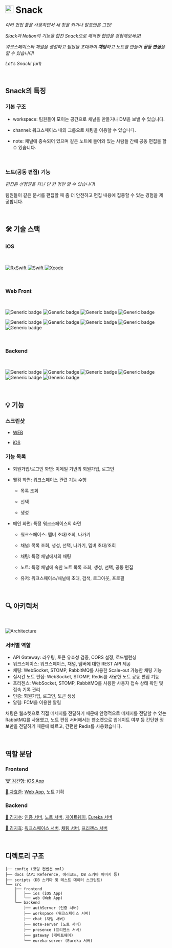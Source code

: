 # <img height="25px" width="25px" src="https://user-images.githubusercontent.com/44664867/153584703-0fc34cd1-0091-46de-94ad-290415fb5fc1.png"> Snack

*여러 협업 툴을 사용하면서 새 창을 키거나 알트탭은 그만!*

*Slack과 Notion의 기능을 합친 Snack으로 쾌적한 협업을 경험해보세요!*

*워크스페이스와 채널을 생성하고 팀원을 초대하여 **채팅**하고 노트를 만들어 **공동 편집**을 할 수 있습니다!*

*Let's Snack! (url)*

<br>

## Snack의 특징

### 기본 구조

- workspace: 팀원들이 모이는 공간으로 채널을 만들거나 DM을 보낼 수 있습니다.

- channel: 워크스페이스 내의 그룹으로 채팅을 이용할 수 있습니다.

- note: 채널에 종속되어 있으며 같은 노트에 들어와 있는 사람들 간에 공동 편집을 할 수 있습니다.

<br>

### 노트(공동 편집) 기능

*편집은 선점권을 지닌 단 한 명만 할 수 있습니다!*

팀원들이 같은 문서를 편집할 때 좀 더 안전하고 편집 내용에 집중할 수 있는 경험을 제공합니다.

<br>

## 🛠 기술 스택

### iOS

<br>

![RxSwift](https://img.shields.io/badge/RxSwift-v6.2.0-b7178c?logo=reactivex) ![Swift](https://img.shields.io/badge/swift-v5.5.2-orange?logo=swift) ![Xcode](https://img.shields.io/badge/xcode-v13.2.1-blue?logo=xcode)

<br>

### Web Front

<br>

![Generic badge](https://img.shields.io/badge/17.0.2-React-skyblue.svg)
![Generic badge](https://img.shields.io/badge/4.5.4-TypeScript-green.svg)
![Generic badge](https://img.shields.io/badge/5.3.3-Styled%20Component-pink.svg)
![Generic badge](https://img.shields.io/badge/4.1.2-Redux-yellow.svg)

![Generic badge](https://img.shields.io/badge/0.59-Slate-white.svg)
![Generic badge](https://img.shields.io/badge/6.1.2-stompJS-beige.svg)
![Generic badge](https://img.shields.io/badge/1.5.2-sockJS-red.svg)
![Generic badge](https://img.shields.io/badge/2.5.1-Prettier-orange.svg)
![Generic badge](https://img.shields.io/badge/8.9.0-ESLint-blue.svg)

<br>

### Backend

<br>

![Generic badge](https://img.shields.io/badge/11-OpenJDK-537E99.svg)
![Generic badge](https://img.shields.io/badge/2.6.2-SpringBoot-6DB33F.svg)
![Generic badge](https://img.shields.io/badge/8.0-MySQL-01578B.svg)
![Generic badge](https://img.shields.io/badge/3.9.13-RabbiMQ-FF6600.svg)
![Generic badge](https://img.shields.io/badge/5.0-MongoDB-81C564.svg)
![Generic badge](https://img.shields.io/badge/6.2.6-Redis-C6302B.svg)

<br>

## 💡 기능

### 스크린샷

- [WEB](https://github.com/njsh4261/SGS_Last_Punch/tree/dev/src/frontend/web#%EA%B8%B0%EB%8A%A5-)

- [iOS](https://github.com/njsh4261/SGS_Last_Punch/tree/dev/src/frontend/ios#-screenshots)

### 기능 목록

- 회원가입/로그인 화면: 이메일 기반의 회원가입, 로그인

- 웰컴 화면: 워크스페이스 관련 기능 수행

  - 목록 조회

  - 선택

  - 생성

- 메인 화면: 특정 워크스페이스의 화면

  - 워크스페이스: 멤버 초대/조회, 나가기

  - 채널: 목록 조회, 생성, 선택, 나가기, 멤버 초대/조회

  - 채팅: 특정 채널에서의 채팅

  - 노트: 특정 채널에 속한 노트 목록 조회, 생성, 선택, 공동 편집

  - 유저: 워크스페이스/채널에 초대, 검색, 로그아웃, 프로필

<br>

## 🔍 아키텍처

<br>

![Architecture](https://user-images.githubusercontent.com/47516074/153741477-548d63ed-3f79-41e7-9a20-f7ea646d76db.jpg)
### 서버별 역할
- API Gateway: 라우팅, 토큰 유효성 검증, CORS 설정, 로드밸런싱
- 워크스페이스: 워크스페이스, 채널, 멤버에 대한 REST API 제공
- 채팅: WebSocket, STOMP, RabbitMQ를 사용한 Scale-out 가능한 채팅 기능
- 실시간 노트 편집: WebSocket, STOMP, Redis를 사용한 노트 공동 편집 기능
- 프리젠스: WebSocket, STOMP, RabbitMQ를 사용한 사용자 접속 상태 확인 및 접속 기록 관리
- 인증: 회원가입, 로그인, 토큰 생성
- 알림: FCM을 이용한 알림

채팅은 웹소켓으로 직접 메세지를 전달하기 때문에 안정적으로 메세지를 전달할 수 있는 RabbitMQ를 사용했고, 노트 편집 서버에서는 웹소켓으로 업데이트 여부 등 간단한 정보만을 전달하기 때문에 빠르고, 간편한 Redis를 사용했습니다.

<br>

## 역할 분담

### Frontend
[🐮 김건형](https://github.com/GeonHyeongKim):  [iOS App](https://github.com/njsh4261/SGS_Last_Punch/tree/dev/src/frontend/ios)

[🐶 차효준](https://github.com/chahtk): [Web App](https://github.com/njsh4261/SGS_Last_Punch/tree/dev/src/frontend/web), 노트 기획

### Backend
[🦉 김지수](https://github.com/SooKim1110): [인증 서버](https://github.com/njsh4261/SGS_Last_Punch/tree/dev/src/backend/authServer), [노트 서버](https://github.com/njsh4261/SGS_Last_Punch/tree/dev/src/backend/note-server), [게이트웨이](https://github.com/njsh4261/SGS_Last_Punch/tree/dev/src/backend/gateway), [Eureka 서버](https://github.com/njsh4261/SGS_Last_Punch/tree/dev/src/backend/eureka-server)

[🐻 김지효](https://github.com/njsh4261): [워크스페이스 서버](https://github.com/njsh4261/SGS_Last_Punch/tree/dev/src/backend/workspace), [채팅 서버](https://github.com/njsh4261/SGS_Last_Punch/tree/dev/src/backend/chat), [프리젠스 서버](https://github.com/njsh4261/SGS_Last_Punch/tree/dev/src/backend/presence)

<br>

## 디렉토리 구조

```
├── config (코딩 컨벤션 xml)
├── docs (API Reference, 에러코드, DB 스키마 이미지 등)
├── scripts (DB 스키마 및 테스트 데이터 스크립트)
└── src
    ├── frontend
    │   ├── ios (iOS App)
    │   └── web (Web App)
    └── backend
        ├── authServer (인증 서버)
        ├── workspace (워크스페이스 서버)
        ├── chat (채팅 서버)
        ├── note-server (노트 서버)
        ├── presence (프리젠스 서버)
        ├── gateway (게이트웨이)
        └── eureka-server (Eureka 서버)
``` 
